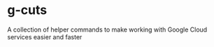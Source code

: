 # g-cuts
A collection of helper commands to make working with Google Cloud services easier and faster
